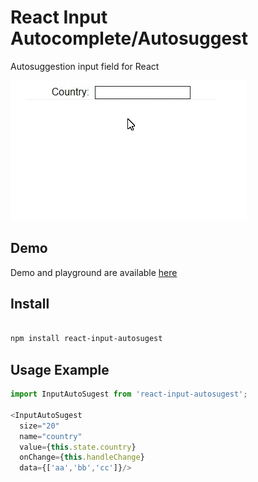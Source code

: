 # React Input Autocomplete/Autosuggest
Autosuggestion input field for React

[![react-input-autosugest](https://github.com/vinils/react-input-autosugest/blob/releaseCandidate/public/sample.gif)](https://github.com/vinils/react-input-autosugest)

## Demo
Demo and playground are available [here](https://vinils.github.io/react-input-autosugest)

## Install




```bash

npm install react-input-autosugest
```

## Usage Example
```JavaScript
import InputAutoSugest from 'react-input-autosugest';

<InputAutoSugest
  size="20"
  name="country"
  value={this.state.country}
  onChange={this.handleChange}
  data={['aa','bb','cc']}/>
```
